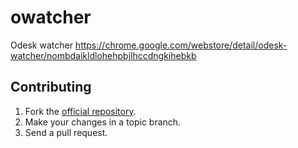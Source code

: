 # owatcher

Odesk watcher 
https://chrome.google.com/webstore/detail/odesk-watcher/nombdaikldlohehpbjlhccdngkihebkb

Contributing
------------
1. Fork the [official repository](https://github.com/2rba/owatcher/tree/master).
2. Make your changes in a topic branch.
3. Send a pull request.
